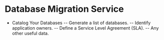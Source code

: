 # Database Migration Service

- Catalog Your Databases
    -- Generate a list of databases. 
    -- Identify application owners. 
    -- Define a Service Level Agreement (SLA). 
    --  Any other useful data.